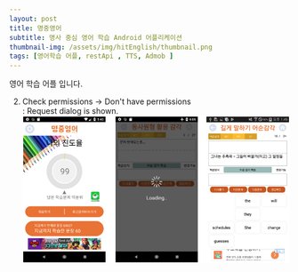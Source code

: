 ```yaml
---
layout: post
title: 명중영어
subtitle: 명사 중심 영어 학습 Android 어플리케이션
thumbnail-img: /assets/img/hitEnglish/thumbnail.png
tags: [영어학습 어플, restApi , TTS, Admob ]
---
```


영어 학습 어플 입니다.

2. Check permissions -> Don't have permissions<br/>
: Request dialog is shown.<br/>
![Screenshot](./assets/img/hitEnglish/sc1.png)<br/>
